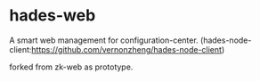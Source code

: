 # hades-web
A smart web management for configuration-center.
(hades-node-client:https://github.com/vernonzheng/hades-node-client)

forked from zk-web as prototype.